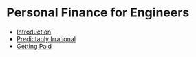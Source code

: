 # Personal Finance for Engineers

* [Introduction](https://github.com/v1n337/cs007-stanford-notes/blob/master/notes/01-introduction.md)
* [Predictably Irrational](https://github.com/v1n337/cs007-stanford-notes/blob/master/notes/02-predictable-irrational.md)
* [Getting Paid](https://github.com/v1n337/cs007-stanford-notes/blob/master/notes/03-getting-paid.md)

